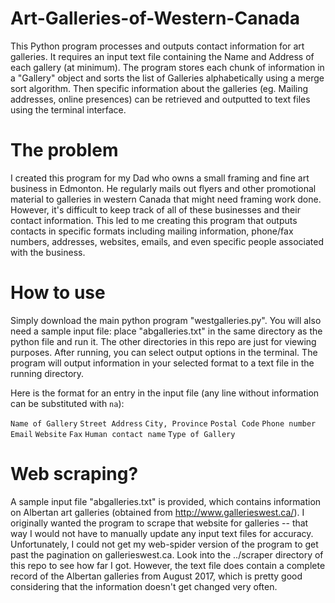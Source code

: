 # Art-Galleries-of-Western-Canada
This Python program processes and outputs contact information for art galleries. It requires an input text file containing the Name and Address of each gallery (at minimum). The program stores each chunk of information in a "Gallery" object and sorts the list of Galleries alphabetically using a merge sort algorithm. Then specific information about the galleries (eg. Mailing addresses, online presences) can be retrieved and outputted to text files using the terminal interface.

# The problem
I created this program for my Dad who owns a small framing and fine art business in Edmonton. He regularly mails out flyers and other promotional material to galleries in western Canada that might need framing work done. However, it's difficult to keep track of all of these businesses and their contact information. This led to me creating this program that outputs contacts in specific formats including mailing information, phone/fax numbers, addresses, websites, emails, and even specific people associated with the business.

# How to use
Simply download the main python program "westgalleries.py". You will also need a sample input file: place "abgalleries.txt" in the same directory as the python file and run it. The other directories in this repo are just for viewing purposes.
After running, you can select output options in the terminal. The program will output information in your selected format to a text file in the running directory.

Here is the format for an entry in the input file (any line without information can be substituted with `na`):

`Name of Gallery`
`Street Address`
`City, Province`
`Postal Code`
`Phone number`
`Email`
`Website`
`Fax`
`Human contact name`
`Type of Gallery`

# Web scraping?
A sample input file "abgalleries.txt" is provided, which contains information on Albertan art galleries (obtained from http://www.gallerieswest.ca/). I originally wanted the program to scrape that website for galleries -- that way I would not have to manually update any input text files for accuracy. Unfortunately, I could not get my web-spider version of the program to get past the pagination on gallerieswest.ca. Look into the ../scraper directory of this repo to see how far I got.
However, the text file does contain a complete record of the Albertan galleries from August 2017, which is pretty good considering that the information doesn't get changed very often.

